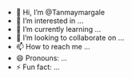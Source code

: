 - 👋 Hi, I’m @Tanmaymargale
- 👀 I’m interested in ...
- 🌱 I’m currently learning ...
- 💞️ I’m looking to collaborate on ...
- 📫 How to reach me ...
- 😄 Pronouns: ...
- ⚡ Fun fact: ...

<!---
Tanmaymargale/Tanmaymargale is a ✨ special ✨ repository because its `README.md` (this file) appears on your GitHub profile.
You can click the Preview link to take a look at your changes.
--->
